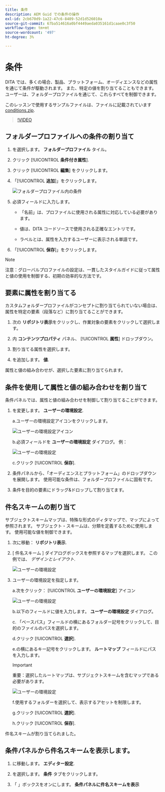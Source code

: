 ```yaml
---
title: 条件
description: AEM Guid での条件の操作
exl-id: 2cb670d9-1a22-47c6-8409-52d1d526010a
source-git-commit: 67ba514616a0bf4449aeda035161d1caae0c3f50
workflow-type: tm+mt
source-wordcount: '497'
ht-degree: 3%

---
```


# 条件

DITA では、多くの場合、製品、プラットフォーム、オーディエンスなどの属性を通じて条件が駆動されます。 また、特定の値を割り当てることもできます。 ユーザーは、フォルダープロファイルを通じて、これらすべてを制御できます。

このレッスンで使用するサンプルファイルは、ファイルに記載されています [conditions.zip](assets/conditions.zip).

>[!VIDEO](https://video.tv.adobe.com/v/342755?quality=12&learn=on)

## フォルダープロファイルへの条件の割り当て

1. を選択します。 **フォルダープロファイル** タイル。

1. クリック [!UICONTROL **条件付き属性**].

1. クリック [!UICONTROL **編集**] をクリックします。

1. 「[!UICONTROL **追加**]」をクリックします。

   ![フォルダープロファイル内の条件](images/lesson-13/add-name.png)

1. 必須フィールドに入力します。

   - 「名前」は、プロファイルに使用される属性に対応している必要があります。

   - 値は、DITA コードソースで使用される正確なエントリです。

   - ラベルとは、属性を入力するユーザーに表示される単語です。

1. 「[!UICONTROL **保存**]」をクリックします。

>[!NOTE]
>
>注意：グローバルプロファイルの設定は、一貫したスタイルガイドに従って属性と値の使用を制御する、初期の効率的な方法です。

## 要素に属性を割り当てる

カスタムフォルダープロファイルがコンセプトに割り当てられていない場合は、属性を特定の要素（段落など）に割り当てることができます。

1. 次の **リポジトリ表示**&#x200B;をクリックし、作業対象の要素をクリックして選択します。

1. 内 **コンテンツプロパティ** パネル、 [!UICONTROL **属性**] ドロップダウン。

1. 割り当てる属性を選択します。

1. を追加します。 **値**.

属性と値の組み合わせが、選択した要素に割り当てられます。

## 条件を使用して属性と値の組み合わせを割り当て

条件パネルでは、属性と値の組み合わせを制御して割り当てることができます。

1. を変更します。 **ユーザーの環境設定**.

   a.ユーザーの環境設定アイコンをクリックします。

   ![ユーザーの環境設定アイコン](images/lesson-13/user-prefs-icon.png)

   b.必須フィールドを **ユーザーの環境設定** ダイアログ。 例：

   ![ユーザーの環境設定](images/lesson-13/user-preferences.png)

   c.クリック [!UICONTROL **保存**].

1. 条件パネルから、「オーディエンスとプラットフォーム」のドロップダウンを展開します。 使用可能な条件は、フォルダープロファイルに固有です。

1. 条件を目的の要素にドラッグ&amp;ドロップして割り当てます。

## 件名スキームの割り当て

サブジェクトスキームマップは、特殊な形式のディタマップで、マップによって参照されます。 サブジェクト・スキームは、分類を定義するために使用します。 使用可能な値を制御できます。

1. 次に移動： **リポジトリ表示**.

1. [ 件名スキーム ] ダイアログボックスを参照するマップを選択します。 この例では、 _デザインとレイアウト_.

   ![ユーザーの環境設定](images/lesson-13/subject-scheme-map.png)

1. ユーザーの環境設定を指定します。

   a.次をクリック： [!UICONTROL **ユーザーの環境設定**] アイコン

   ![ユーザーの環境設定](images/lesson-13/user-prefs-icon-2.png)

   b.以下のフィールドに値を入力します。 **ユーザーの環境設定** ダイアログ。

   c. 「ベースパス」フィールドの横にあるフォルダー記号をクリックして、目的のファイルのパスを選択します。

   d.クリック [!UICONTROL **選択**].

   e.の横にあるキー記号をクリックします。 **ルートマップ** フィールドにパスを入力します。

   >[!IMPORTANT]
   >
   >重要：選択したルートマップは、サブジェクトスキームを含むマップである必要があります。

   ![ユーザーの環境設定](images/lesson-13/user-preferences-2.png)

   f.使用するフォルダーを選択して、表示するアセットを制限します。

   g.クリック [!UICONTROL **選択**].

   h.クリック [!UICONTROL **保存**].

件名スキームが割り当てられました。

## 条件パネルから件名スキームを表示します。

1. に移動します。 **エディター設定**.

1. を選択します。 **条件** タブをクリックします。

1. 「 」ボックスをオンにします。 **条件パネルに件名スキームを表示**
